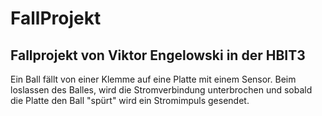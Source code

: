 # FallProjekt

## Fallprojekt von Viktor Engelowski in der HBIT3

Ein Ball fällt von einer Klemme auf eine Platte mit einem Sensor. Beim loslassen des Balles, wird die Stromverbindung unterbrochen und sobald die Platte den Ball "spürt" wird ein Stromimpuls gesendet.
